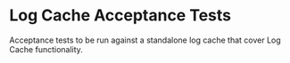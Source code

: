 # Log Cache Acceptance Tests

Acceptance tests to be run against a standalone log cache that cover Log Cache
functionality.
